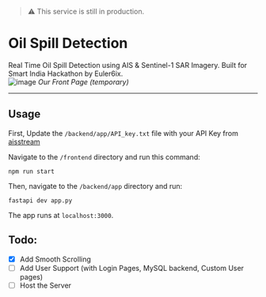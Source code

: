 > :warning: This service is still in production.

# Oil Spill Detection
Real Time Oil Spill Detection using AIS & Sentinel-1 SAR Imagery. Built for Smart India Hackathon by Euler6ix.<br>
![image](https://github.com/user-attachments/assets/60c8cbab-0437-4784-a707-c681a549f053)
_Our Front Page (temporary)_
<hr>

## Usage
First, Update the `/backend/app/API_key.txt` file with your API Key from [aisstream](https://aisstream.io/)

Navigate to the `/frontend` directory and run this command:<br>
```
npm run start
```

Then, navigate to the `/backend/app` directory and run:<br>
```
fastapi dev app.py
```

The app runs at `localhost:3000`.

## Todo:
- [x] Add Smooth Scrolling
- [ ] Add User Support (with Login Pages, MySQL backend, Custom User pages)
- [ ] Host the Server
